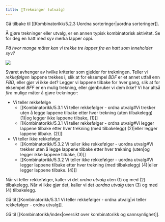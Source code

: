 ```yaml
---
title: 📄Trekninger (utvalg)
---
```



Gå tilbake til [[Kombinatorikk/5.2.3 Uordna sorteringer|uordna sorteringer]].

Å gjøre trekninger eller utvalg, er en annen typisk kombinatorisk
aktivitet. Se for deg en hatt med syv merka lapper oppi.

*På hvor mange måter kan vi trekke tre lapper fra en hatt som inneholder
syv?*

![](Files/media/image120.png)

Svaret avhenger av hvilke kriterier som gjelder for trekningen. Teller
vi *rekkefølgen* lappene trekkes i, slik at for eksempel $BDF$ er et
annet utfall enn $FBD$, eller gjør vi ikke det? Legger vi lappene
tilbake for hver gang, slik at for eksempel $BFF$ er en mulig trekning,
eller gjenbruker vi dem ikke? Vi har altså *fire* mulige måter å gjøre
trekninger:

-   Vi teller rekkefølge
    -   [[Kombinatorikk/5.3.1 Vi teller rekkefølger - ordna utvalg#Vi trekker uten å legge lappene tilbake etter hver trekning (uten tilbakelegg) (1)|og legger ikke lappene tilbake, (1)]]
    -   [[Kombinatorikk/5.3.1 Vi teller rekkefølger - ordna utvalg#Vi legger lappene tilbake etter hver trekning (med tilbakelegg) (2)|eller legger lappene tilbake. (2)]]
-   Vi teller ikke rekkefølge
    - [[Kombinatorikk/5.3.2 Vi teller ikke rekkefølger - uordna utvalg#Vi trekker uten å legge lappene tilbake etter hver trekning (uten|og legger ikke lappene tilbake, (3)]]
    -   [[Kombinatorikk/5.3.2 Vi teller ikke rekkefølger - uordna utvalg#Vi legger lappene tilbake etter hver trekning (med tilbakelegg) (4)|eller legger lappene tilbake. (4)]]

Når vi teller rekkefølger, kaller vi det *ordna utvalg* uten (1) og med
(2) tilbakelegg. Når vi ikke gjør det, kaller vi det *uordna utvalg*
uten (3) og med (4) tilbakelegg.

Gå til [[Kombinatorikk/5.3.1 Vi teller rekkefølger - ordna utvalg|vi teller rekkefølger - ordna utvalg]].


Gå til [[Kombinatorikk/index|oversikt over kombinatorikk og sannsynlighet]].